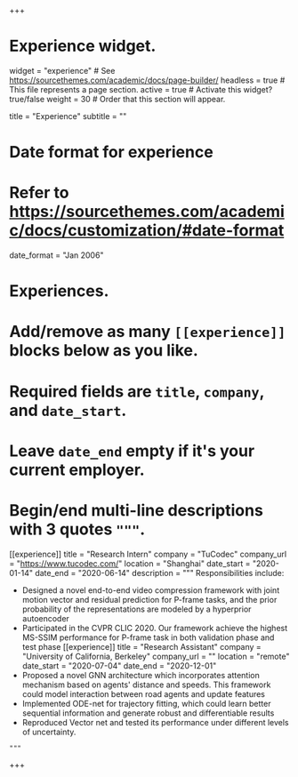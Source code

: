 +++
# Experience widget.
widget = "experience"  # See https://sourcethemes.com/academic/docs/page-builder/
headless = true  # This file represents a page section.
active = true  # Activate this widget? true/false
weight = 30  # Order that this section will appear.

title = "Experience"
subtitle = ""

# Date format for experience
#   Refer to https://sourcethemes.com/academic/docs/customization/#date-format
date_format = "Jan 2006"

# Experiences.
#   Add/remove as many `[[experience]]` blocks below as you like.
#   Required fields are `title`, `company`, and `date_start`.
#   Leave `date_end` empty if it's your current employer.
#   Begin/end multi-line descriptions with 3 quotes `"""`.
[[experience]]
  title = "Research Intern"
  company = "TuCodec"
  company_url = "https://www.tucodec.com/"
  location = "Shanghai"
  date_start = "2020-01-14"
  date_end = "2020-06-14"
  description = """
  Responsibilities include:
  * Designed a novel end-to-end video compression framework with joint motion vector and residual prediction for P-frame tasks, and the prior probability of the representations are modeled by a hyperprior autoencoder
  *  Participated in the CVPR CLIC 2020. Our framework achieve the highest MS-SSIM performance for P-frame task in both validation phase and test phase
[[experience]]
  title = "Research Assistant"
  company = "University of California, Berkeley"
  company_url = ""
  location = "remote"
  date_start = "2020-07-04"
  date_end = "2020-12-01"
  *  Proposed a novel GNN architecture which incorporates attention mechanism based on agents' distance and speeds. This framework could model interaction between road agents and update features
  *  Implemented ODE-net for trajectory fitting, which could learn better sequential information and generate robust and differentiable results
  *  Reproduced Vector net and tested its performance under different levels of uncertainty.
  
    """

+++
